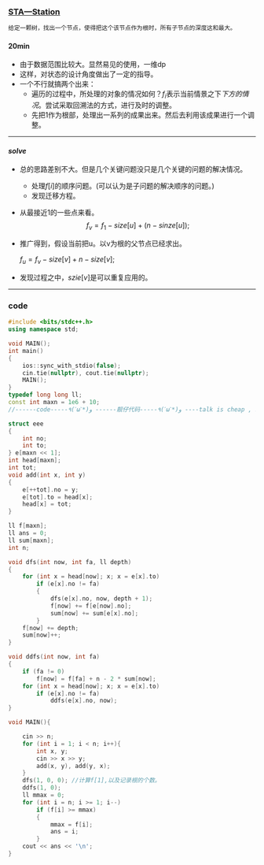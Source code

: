 ### [STA—Station](https://www.luogu.com.cn/problem/P3478)

```txt
给定一颗树，找出一个节点，使得把这个该节点作为根时，所有子节点的深度这和最大。
```

#### 20min

- 由于数据范围比较大。显然易见的使用，一维dp
- 这样，对状态的设计角度做出了一定的指导。
- 一个不行就搞两个出来：
  - 遍历的过程中，所处理的对象的情况如何？$f_i$表示当前情景之下$下方的情况。$尝试采取回溯法的方式，进行及时的调整。
  - 先把1作为根部，处理出一系列的成果出来。然后去利用该成果进行一个调整。

--------

#### $solve$

- 总的思路差别不大。但是几个关键问题没只是几个关键的问题的解决情况。

  - 处理$f[i]$的顺序问题。(可以认为是子问题的解决顺序的问题。)
  - 发现迁移方程。

- 从最接近1的一些点来看。
  $$
  f_{v}=f_{1}-size[u]+(n-sinze[u]);
  $$

- 推广得到，假设当前把u。以v为根的父节点已经求出。

  $f_u=f_v-size[v]+n-size[v];$

- 发现过程之中，$szie[v]$是可以重复应用的。

-------

### code

```cpp
#include <bits/stdc++.h>
using namespace std;

void MAIN();
int main()
{
    ios::sync_with_stdio(false);
    cin.tie(nullptr), cout.tie(nullptr);
    MAIN();
}
typedef long long ll;
const int maxn = 1e6 + 10;
//------code-----٩(ˊωˋ*)و ------靓仔代码-----٩(ˊωˋ*)و ----talk is cheap , show me the code--------

struct eee
{
    int no;
    int to;
} e[maxn << 1];
int head[maxn];
int tot;
void add(int x, int y)
{
    e[++tot].no = y;
    e[tot].to = head[x];
    head[x] = tot;
}

ll f[maxn];
ll ans = 0;
ll sum[maxn];
int n;

void dfs(int now, int fa, ll depth)
{
    for (int x = head[now]; x; x = e[x].to)
        if (e[x].no != fa)
        {
            dfs(e[x].no, now, depth + 1);
            f[now] += f[e[now].no];
            sum[now] += sum[e[x].no];
        }
    f[now] += depth;
    sum[now]++;
}

void ddfs(int now, int fa)
{
    if (fa != 0)
        f[now] = f[fa] + n - 2 * sum[now];
    for (int x = head[now]; x; x = e[x].to)
        if (e[x].no != fa)
            ddfs(e[x].no, now);
}

void MAIN(){

    cin >> n;
    for (int i = 1; i < n; i++){
        int x, y;
        cin >> x >> y;
        add(x, y), add(y, x);
    }
    dfs(1, 0, 0); //计算f[1],以及记录根的个数。
    ddfs(1, 0);
    ll mmax = 0;
    for (int i = n; i >= 1; i--)
        if (f[i] >= mmax)
        {
            mmax = f[i];
            ans = i;
        }
    cout << ans << '\n';
}
```

